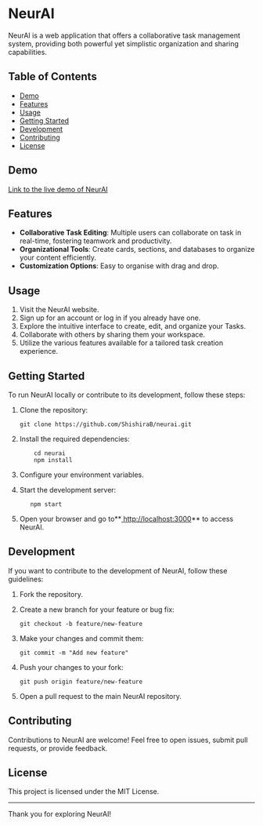 # NeurAI

NeurAI is a web application that offers a collaborative task management system, providing both powerful yet simplistic organization and sharing capabilities.

## Table of Contents

- [Demo](#demo)
- [Features](#features)
- [Usage](#usage)
- [Getting Started](#getting-started)
- [Development](#development)
- [Contributing](#contributing)
- [License](#license)

## Demo

[Link to the live demo of NeurAI](https://neurai.vercel.app/)

## Features

- **Collaborative Task Editing**: Multiple users can collaborate on task in real-time, fostering teamwork and productivity.
- **Organizational Tools**: Create cards, sections, and databases to organize your content efficiently.
- **Customization Options**: Easy to organise with drag and drop.

## Usage

1. Visit the NeurAI website.
2. Sign up for an account or log in if you already have one.
3. Explore the intuitive interface to create, edit, and organize your Tasks.
4. Collaborate with others by sharing them your workspace.
5. Utilize the various features available for a tailored task creation experience.

## Getting Started

To run NeurAI locally or contribute to its development, follow these steps:

1. Clone the repository:
   ```
   git clone https://github.com/ShishiraB/neurai.git
   ```
2. Install the required dependencies:

   ```
       cd neurai
       npm install
   ```
3. Configure your environment variables.
4. Start the development server:

    ```
       npm start
    ```
   
5. Open your browser and go to**[ http://localhost:3000](_blank)** to access NeurAI.

## Development
If you want to contribute to the development of NeurAI, follow these guidelines:

1. Fork the repository.

2. Create a new branch for your feature or bug fix:

    ```
    git checkout -b feature/new-feature
    ```
3. Make your changes and commit them:
    ```
    git commit -m "Add new feature"
    ```
4. Push your changes to your fork:
    ```
    git push origin feature/new-feature
    ```
5. Open a pull request to the main NeurAI repository.

## Contributing
Contributions to NeurAI are welcome! Feel free to open issues, submit pull requests, or provide feedback.

## License
This project is licensed under the MIT License.

---
Thank you for exploring NeurAI! 

